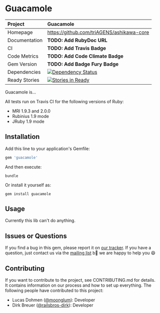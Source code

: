 # Guacamole

| Project         | Guacamole
|:----------------|:--------------------------------------------------
| Homepage        | https://github.com/triAGENS/ashikawa-core
| Documentation   | **TODO: Add RubyDoc URL**
| CI              | **TODO: Add Travis Badge**
| Code Metrics    | **TODO: Add Code Climate Badge**
| Gem Version     | **TODO: Add Badge Fury Badge**
| Dependencies    | [![Dependency Status](https://gemnasium.com/triAGENS/guacamole.png)](https://gemnasium.com/triAGENS/guacamole)
| Ready Stories   | [![Stories in Ready](https://badge.waffle.io/triagens/guacamole.png?label=ready)](https://waffle.io/triagens/guacamole)

Guacamole is...

All tests run on Travis CI for the following versions of Ruby:

* MRI 1.9.3 and 2.0.0
* Rubinius 1.9 mode
* JRuby 1.9 mode

## Installation

Add this line to your application's Gemfile:

```ruby
gem 'guacamole'
```

And then execute:

```shell
bundle
```

Or install it yourself as:

```shell
gem install guacamole
```

## Usage

Currently this lib can't do anything.

## Issues or Questions

If you find a bug in this gem, please report it on [our tracker](https://github.com/triAGENS/guacamole/issues). If you have a question, just contact us via the [mailing list](https://groups.google.com/forum/?fromgroups#!forum/ashikawa) b  we are happy to help you :smile:

## Contributing

If you want to contribute to the project, see CONTRIBUTING.md for details. It contains information on our process and how to set up everything. The following people have contributed to this project:

* Lucas Dohmen ([@moonglum](https://github.com/moonglum)): Developer
* Dirk Breuer ([@railsbros-dirk](https://github.com/railsbros-dirk)): Developer

